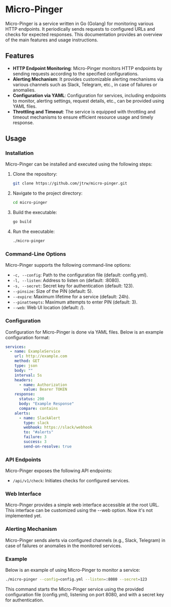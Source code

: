 # Micro-Pinger

Micro-Pinger is a service written in Go (Golang) for monitoring various HTTP endpoints. It periodically sends requests to configured URLs and checks for expected responses. This documentation provides an overview of the main features and usage instructions.

## Features

- **HTTP Endpoint Monitoring**: Micro-Pinger monitors HTTP endpoints by sending requests according to the specified configurations.
- **Alerting Mechanism**: It provides customizable alerting mechanisms via various channels such as Slack, Telegram, etc., in case of failures or anomalies.
- **Configuration via YAML**: Configuration for services, including endpoints to monitor, alerting settings, request details, etc., can be provided using YAML files.
- **Throttling and Timeout**: The service is equipped with throttling and timeout mechanisms to ensure efficient resource usage and timely response.

## Usage

### Installation

Micro-Pinger can be installed and executed using the following steps:

1. Clone the repository:

   ```bash
   git clone https://github.com/jtrw/micro-pinger.git
   ```

2. Navigate to the project directory:

   ```bash
   cd micro-pinger
   ```

3. Build the executable:

   ```bash
   go build
   ```

4. Run the executable:

   ```bash
   ./micro-pinger
   ```

### Command-Line Options

Micro-Pinger supports the following command-line options:

- `-c, --config`: Path to the configuration file (default: config.yml).
- `-l, --listen`: Address to listen on (default: :8080).
- `-s, --secret`: Secret key for authentication (default: 123).
- `--pinsize`: Size of the PIN (default: 5).
- `--expire`: Maximum lifetime for a service (default: 24h).
- `--pinattempts`: Maximum attempts to enter PIN (default: 3).
- `--web`: Web UI location (default: /).

### Configuration

Configuration for Micro-Pinger is done via YAML files. Below is an example configuration format:

```yaml
services:
  - name: ExampleService
    url: http://example.com
    method: GET
    type: json
    body: ""
    interval: 5s
    headers:
      - name: Authorization
        value: Bearer TOKEN
    response:
      status: 200
      body: "Example Response"
      compare: contains
    alerts:
      - name: SlackAlert
        type: slack
        webhook: https://slack/webhook
        to: "#alerts"
        failure: 3
        success: 3
        send-on-resolve: true
```

### API Endpoints

Micro-Pinger exposes the following API endpoints:

- `/api/v1/check`: Initiates checks for configured services.

### Web Interface

Micro-Pinger provides a simple web interface accessible at the root URL. This interface can be customized using the --web option.
Now it's not implemented yet.

### Alerting Mechanism

Micro-Pinger sends alerts via configured channels (e.g., Slack, Telegram) in case of failures or anomalies in the monitored services.

### Example

Below is an example of using Micro-Pinger to monitor a service:

```bash
./micro-pinger --config=config.yml --listen=:8080 --secret=123
```

This command starts the Micro-Pinger service using the provided configuration file (config.yml), listening on port 8080, and with a secret key for authentication.
